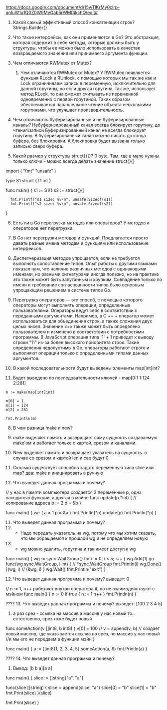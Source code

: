 https://docs.google.com/document/d/15wTlKrMy0clrp-qnIuW1u1Q0Z0W9MyGab5rWMf4kchQ/edit#

1. Какой самый эффективный способ конкатенации строк? Strings.Builder{}

2. Что такое интерфейсы, как они применяются в Go? Это абстракция, которая содержит в себе методы, которые должны быть у структуры, чтобы ее можно было использовать в качестве возвращаемого значения или принимаего аргумента функции.

3. Чем отличаются RWMutex от Mutex?
   1. Чем отличаются RWMutex от Mutex?
    У RWMutex появляется функция RLock и RUnlock, с помощью которых мы так же как и Lock ограничиваем запись в переменную, исключительно для данной горутины, но если другая горутина, так же, использует метод RLock, то она сможет считывать из переменной одновременно с первой горутиной.
    Таких образом обеспечивается параллельное чтение объекта несколькими горутинами, что улучшает производительность.

4. Чем отличаются буферизированные и не буферизированные каналы? Небуферизированный канал всегда блокирует горутину, до чтения\записи Буферизированный канал не всегда блокирует горутину. В буферизированный канал можно писать до конца буфера, без блокировки. А блокировка будет вызвана только записью сверх буфера.

5. Какой размер у структуры struct{}{}? 0 byte. Там, где в мапе нужны только ключи - можно всегда делать значение struct{}{}

  import (
      "fmt"
      "unsafe"
  )

  type S1 struct {
      f1 int
  }

  func main() {
      s1 := S1{}
      s2 := struct{}{}

      fmt.Printf("s1 size: %v\n", unsafe.Sizeof(s1))
      fmt.Printf("s2 size: %v\n", unsafe.Sizeof(s2))
  }

6. Есть ли в Go перегрузка методов или операторов? У методов и операторов нет перегрузки.

 1. В Go нет перегрузки методов и функций. Предлагается просто давать разные имена методам и функциям или использование интерфейсов.

 2. Диспетчеризация методов упрощается, если не требуется выполнять сопоставление типов. Опыт работы с другими языками показал нам, что наличие различных методов с одинаковыми именами, но разными сигнатурами иногда полезно, но на практике это также может быть запутанным и хрупким. Совпадение только по имени и требование согласованности типов было основным упрощающим решением в системе типов Go.

 3. Перегрузка операторов — это способ, с помощью которого операторы могут выполнять операции, определенные пользователями. Операторы ведут себя в соответствии с переданными аргументами. Например, в C ++ + оператор может использоваться для объединения строк, а также сложения двух целых чисел. Значение «+» также может быть определено пользователем и изменено в соответствии с потребностями программы. В JavaScript операция типа '1' + 1 приведет к выводу строки "11" из-за более высокого приоритета строк. Такие определения недопустимы в Go, операторы работают строго и выполняют операции только с определенными типами данных аргументов.

7. В какой последовательности будут выведены элементы map[int]int? 
  1. Будет выведено по последовательности ключей - map[0:1 1:124 2:281]

	m := make(map[int]int)

	m[0] = 1
	m[1] = 124
	m[2] = 281

	fmt.Println(m)

8. В чем разница make и new? 

 1. make выделяет память и возвращает саму сущность создаваемую make'ом и работает только с картой, срезом и каналами. 

 2. New выделяет память и возвращает указатель на сущность. в случае со срезом и картой len и cap будут 0

9. Сколько существует способов задать переменную типа slice или map? два: make и инициировать в ручную

10. Что выведет данная программа и почему? 

// у нас в памяти компьютера создается 2 переменные p, одна находитсяв функции, а другая в майне
func update(p *int) { // копирование адреса
	b := 2
	p = &b
}

func main() {
	var (
		a = 1
		p = &a
	)
	fmt.Println(*p)
	update(p)
	fmt.Println(*p)
}

11. Что выведет данная программа и почему? 
 1. - Надо передать указатель на wg, потому что мы хотим сказать, что мы обращаемся к прошлой wg и не определяем новую
 2. - wg можно удалить, горутина и так имеет доступ к wg

func main() {
	wg := sync.WaitGroup{}
	for i := 0; i < 5; i++ {
		wg.Add(1)
		go func(wg sync.WaitGroup, i int) { // *sync.WaitGroup
			fmt.Println(i)
			wg.Done()
		}(wg, i)                            // (&wg, i)
	}
	wg.Wait()
	fmt.Println("exit")
}

12. Что выведет данная программа и почему? выведет: 0

// n := 1, n++  работают внутри оператора if, но не взаимодействуют с мэйном
func main() { 
	n := 0
	if true {
	    n := 1 
		n++
	}
	fmt.Println(n)
}


???? 13. Что выведет данная программа и почему? выведет: [100 2 3 4 5] 

 1. а раз срез - ссылка на массив
    а массив у нас новый
    то.. естественно, срез тоже будет новый

func someAction(v []int8, b int8) {
  v[0] = 100 // 
  v = append(v, b) // создает новый массив, где указывается ссылка на срез, но массив у нас новый                          
  //и мы его  не передаем в функции мэйн
}

func main() {
  a := []int8{1, 2, 3, 4, 5}
  someAction(a, 6)
  fmt.Println(a)
}





???? 14. Что выведет данная программа и почему?

 1. Вывод: [b b a][a a]


func main() {
  slice := []string{"a", "a"}

  func(slice []string) {
     slice = append(slice, "a")
     slice[0] = "b"
     slice[1] = "b"
     fmt.Print(slice)
  }(slice)

  fmt.Print(slice)
}
